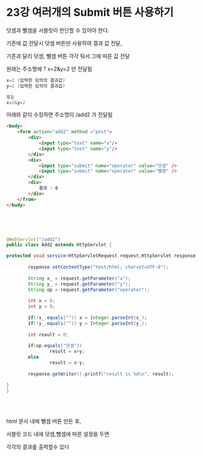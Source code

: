 
# 23강 여러개의 Submit 버튼 사용하기

덧셈과 뺄셈을 서블릿이 판단할 수 있어야 한다.

기존에 값 전달시 덧셈 버튼만 사용하여 결과 값 전달,

기존과 달리 덧셈, 뺄셈 버튼 각각 둬서 그에 따른 값 전달

원래는 주소명에 ? x=2&y=2 만 전달됨

```java
x=2 (입력한 임의의 결과값)
y=2 (입력한 임의의 결과값)

또는 
x=2&y=2
```

아래와 같이 수정하면 주소명이 /add2 가 전달됨

```html
<body>
	<form action="add2" method ="post">
		<div>
			<input type="text" name="x"/>
			<input type="text" name="y"/>
		</div>
		<div>
			<input type="submit" name="operator" value="덧셈" />
			<input type="submit" name="operator" value="뺄셈" />
		</div>
		<div>
			결과 : 0
		</div>
	</from>
</body>

```
<br><br>


```java

@WebServlet("/add2")
public class Add2 extends HttpServlet {

protected void service(HttpServletRequest request,HttpServlet response) throws ServletException, IOException {
		
		response.setContentType("text/html; charset=UTF-8");
		
		String x_ = request.getParameter("x");
		String y_ = request.getParameter("y");
		String op = request.getParameter("operator");
		
		int x = 0;
		int y = 0;
		
		if(!x_.equals("")) x = Integer.parseInt(x_);
		if(!y_.equals("")) y = Integer.parseInt(y_);
		
		int reault = 0;
		
		if(op.equals("덧셈"))
				result = x+y;
		else
				result = x-y;
		
		response.getWriter().printf("result is %d\n", result); 
		
}
}
```
<br><br>

 html 문서 내에 뺄셈 버튼 만든 후,

서블릿 코드 내에 덧셈,뺌셈에 따른 설정을 두면

각각의 결과를 출력할수 있다
